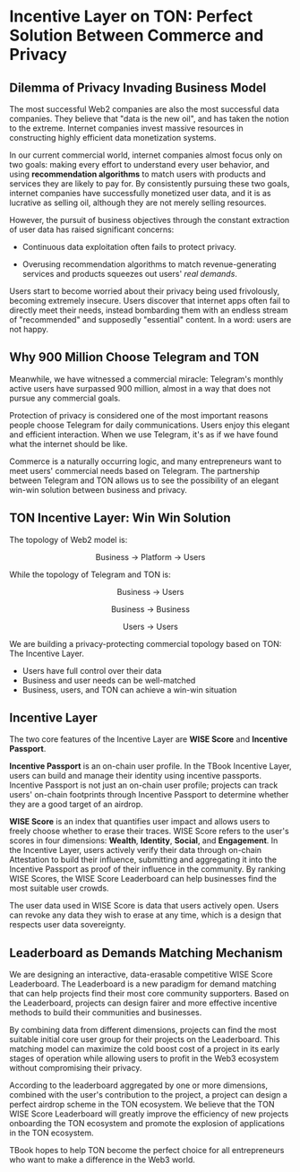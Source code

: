 # Incentive Layer on TON: Perfect Solution Between Commerce and Privacy

## Dilemma of Privacy Invading Business Model

The most successful Web2 companies are also the most successful data companies. They believe that "data is the new oil", and has taken the notion to the extreme. Internet companies invest massive resources in constructing highly efficient data monetization systems.

In our current commercial world, internet companies almost focus only on two goals: making every effort to understand every user behavior, and using **recommendation algorithms** to match users with products and services they are likely to pay for. By consistently pursuing these two goals, internet companies have successfully monetized user data, and it is as lucrative as selling oil, although they are not merely selling resources.

However, the pursuit of business objectives through the constant extraction of user data has raised significant concerns:

- Continuous data exploitation often fails to protect privacy.

- Overusing recommendation algorithms to match revenue-generating services and products squeezes out users' _real demands_.

Users start to become worried about their privacy being used frivolously, becoming extremely insecure. Users discover that internet apps often fail to directly meet their needs, instead bombarding them with an endless stream of "recommended" and supposedly "essential" content. In a word: users are not happy.

## Why 900 Million Choose Telegram and TON

Meanwhile, we have witnessed a commercial miracle: Telegram's monthly active users have surpassed 900 million, almost in a way that does not pursue any commercial goals.

Protection of privacy is considered one of the most important reasons people choose Telegram for daily communications. Users enjoy this elegant and efficient interaction. When we use Telegram, it's as if we have found what the internet should be like.

Commerce is a naturally occurring logic, and many entrepreneurs want to meet users' commercial needs based on Telegram. The partnership between Telegram and TON allows us to see the possibility of an elegant win-win solution between business and privacy.

## TON Incentive Layer: Win Win Solution

The topology of Web2 model is:

<p align="center">
Business -> Platform -> Users
</p>

While the topology of Telegram and TON is:

<p align="center">
Business -> Users
</p>
<p align="center">
Business -> Business
</p>
<p align="center">
Users -> Users
</p>

We are building a privacy-protecting commercial topology based on TON: The Incentive Layer.

- Users have full control over their data
- Business and user needs can be well-matched
- Business, users, and TON can achieve a win-win situation

## Incentive Layer

The two core features of the Incentive Layer are **WISE Score** and **Incentive Passport**.

**Incentive Passport** is an on-chain user profile. In the TBook Incentive Layer, users can build and manage their identity using incentive passports. Incentive Passport is not just an on-chain user profile; projects can track users' on-chain footprints through Incentive Passport to determine whether they are a good target of an airdrop.

**WISE Score** is an index that quantifies user impact and allows users to freely choose whether to erase their traces. WISE Score refers to the user's scores in four dimensions: **Wealth**, **Identity**, **Social**, and **Engagement**. In the Incentive Layer, users actively verify their data through on-chain Attestation to build their influence, submitting and aggregating it into the Incentive Passport as proof of their influence in the community. By ranking WISE Scores, the WISE Score Leaderboard can help businesses find the most suitable user crowds.

The user data used in WISE Score is data that users actively open. Users can revoke any data they wish to erase at any time, which is a design that respects user data sovereignty.

## Leaderboard as Demands Matching Mechanism

We are designing an interactive, data-erasable competitive WISE Score Leaderboard. The Leaderboard is a new paradigm for demand matching that can help projects find their most core community supporters. Based on the Leaderboard, projects can design fairer and more effective incentive methods to build their communities and businesses.

By combining data from different dimensions, projects can find the most suitable initial core user group for their projects on the Leaderboard. This matching model can maximize the cold boost cost of a project in its early stages of operation while allowing users to profit in the Web3 ecosystem without compromising their privacy.

According to the leaderboard aggregated by one or more dimensions, combined with the user's contribution to the project, a project can design a perfect airdrop scheme in the TON ecosystem. We believe that the TON WISE Score Leaderboard will greatly improve the efficiency of new projects onboarding the TON ecosystem and promote the explosion of applications in the TON ecosystem.

TBook hopes to help TON become the perfect choice for all entrepreneurs who want to make a difference in the Web3 world.
